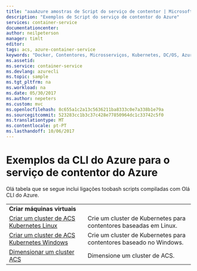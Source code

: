 ```yaml
---
title: "aaaAzure amostras de Script do serviço de contentor | Microsoft Docs"
description: "Exemplos de Script do serviço de contentor do Azure"
services: container-service
documentationcenter: 
author: neilpeterson
manager: timlt
editor: 
tags: acs, azure-container-service
keywords: "Docker, Contentores, Microsserviços, Kubernetes, DC/OS, Azure"
ms.assetid: 
ms.service: container-service
ms.devlang: azurecli
ms.topic: sample
ms.tgt_pltfrm: na
ms.workload: na
ms.date: 05/30/2017
ms.author: nepeters
ms.custom: mvc
ms.openlocfilehash: 8c655a1c2a13c5636211ba8333c0e7a338b1e79a
ms.sourcegitcommit: 523283cc1b3c37c428e77850964dc1c33742c5f0
ms.translationtype: MT
ms.contentlocale: pt-PT
ms.lasthandoff: 10/06/2017
---
```

# <a name="azure-cli-samples-for-azure-container-service"></a>Exemplos da CLI do Azure para o serviço de contentor do Azure

Olá tabela que se segue inclui ligações toobash scripts compiladas com Olá CLI do Azure.

| | |
|---|---|
|**Criar máquinas virtuais**||
| [Criar um cluster de ACS Kubernetes Linux](./scripts/container-service-cli-deploy-k8s-linux.md?toc=%2fcli%2fazure%2ftoc.json) | Crie um cluster de Kubernetes para contentores baseadas em Linux. |
| [Criar um cluster de ACS Kubernetes Windows](./scripts/container-service-cli-deploy-k8s-windows.md?toc=%2fcli%2fazure%2ftoc.json) | Crie um cluster de Kubernetes para contentores baseado no Windows. |
| [Dimensionar um cluster ACS](./scripts/container-service-cli-scale-cluster.md?toc=%2fcli%2fazure%2ftoc.json) | Dimensione um cluster de ACS. |
